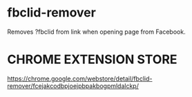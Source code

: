 # fbclid-remover
Removes ?fbclid from link when opening page from Facebook.

# CHROME EXTENSION STORE
https://chrome.google.com/webstore/detail/fbclid-remover/fcejakcodbpjoejpbpakbogpmldalckp/
